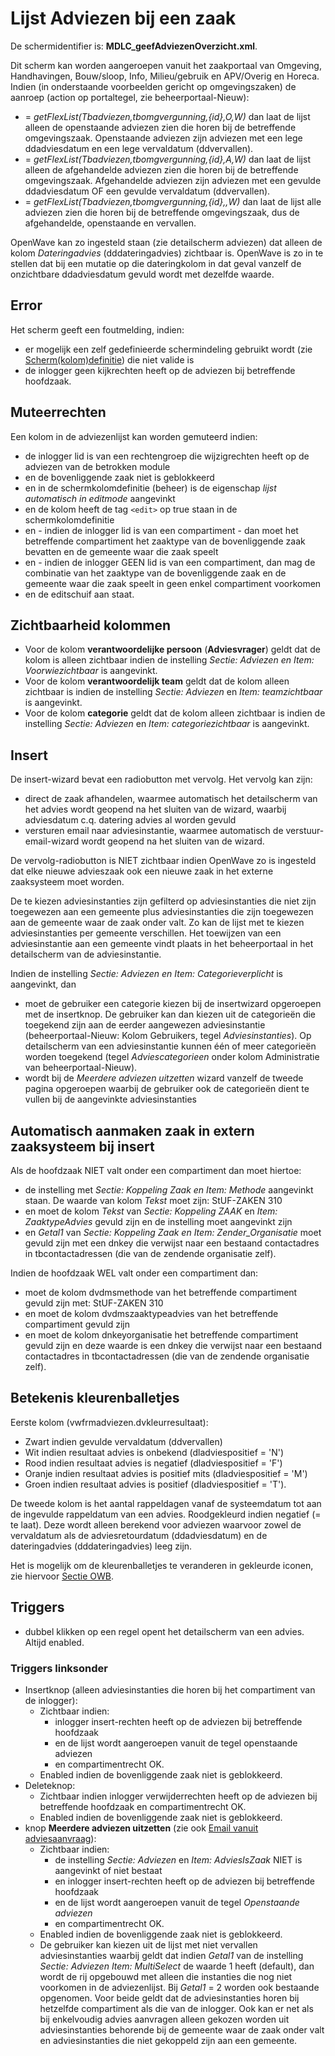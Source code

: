 # Lijst Adviezen bij een zaak

De schermidentifier is: **MDLC_geefAdviezenOverzicht.xml**.

Dit scherm kan worden aangeroepen vanuit het zaakportaal van Omgeving, Handhavingen, Bouw/sloop, Info, Milieu/gebruik en APV/Overig en Horeca. Indien (in onderstaande voorbeelden gericht op omgevingszaken) de aanroep (action op portaltegel, zie beheerportaal-Nieuw):

- = _getFlexList(Tbadviezen,tbomgvergunning,{id},O,W)_ dan laat de lijst alleen de openstaande adviezen zien die horen bij de betreffende omgevingszaak. Openstaande adviezen zijn adviezen met een lege ddadviesdatum en een lege vervaldatum (ddvervallen).
- = _getFlexList(Tbadviezen,tbomgvergunning,{id},A,W)_ dan laat de lijst alleen de afgehandelde adviezen zien die horen bij de betreffende omgevingszaak. Afgehandelde adviezen zijn adviezen met een gevulde ddadviesdatum OF een gevulde vervaldatum (ddvervallen).
- = _getFlexList(Tbadviezen,tbomgvergunning,{id},,W)_ dan laat de lijst alle adviezen zien die horen bij de betreffende omgevingszaak, dus de afgehandelde, openstaande en vervallen.

OpenWave kan zo ingesteld staan (zie detailscherm adviezen) dat alleen de kolom _Dateringadvies_ (dddateringadvies) zichtbaar is. OpenWave is zo in te stellen dat bij een mutatie op die dateringkolom in dat geval vanzelf de onzichtbare ddadviesdatum gevuld wordt met dezelfde waarde.

## Error

Het scherm geeft een foutmelding, indien:

- er mogelijk een zelf gedefinieerde schermindeling gebruikt wordt (zie [Scherm(kolom)definitie](/docs/instellen_inrichten/schermdefinitie.md)) die niet valide is
- de inlogger geen kijkrechten heeft op de adviezen bij betreffende hoofdzaak.

## Muteerrechten

Een kolom in de adviezenlijst kan worden gemuteerd indien:

- de inlogger lid is van een rechtengroep die wijzigrechten heeft op de adviezen van de betrokken module
- en de bovenliggende zaak niet is geblokkeerd
- en in de schermkolomdefinitie (beheer) is de eigenschap _lijst automatisch in editmode_ aangevinkt
- en de kolom heeft de tag `<edit>` op true staan in de schermkolomdefinitie
- en - indien de inlogger lid is van een compartiment - dan moet het betreffende compartiment het zaaktype van de bovenliggende zaak bevatten en de gemeente waar die zaak speelt
- en - indien de inlogger GEEN lid is van een compartiment, dan mag de combinatie van het zaaktype van de bovenliggende zaak en de gemeente waar die zaak speelt in geen enkel compartiment voorkomen
- en de editschuif aan staat.

## Zichtbaarheid kolommen

- Voor de kolom **verantwoordelijke persoon** (**Adviesvrager**) geldt dat de kolom is alleen zichtbaar indien de instelling _Sectie: Adviezen en Item: Voorwiezichtbaar_ is aangevinkt.
- Voor de kolom **verantwoordelijk team** geldt dat de kolom alleen zichtbaar is indien de instelling _Sectie: Adviezen_ en _Item: teamzichtbaar_ is aangevinkt.
- Voor de kolom **categorie** geldt dat de kolom alleen zichtbaar is indien de instelling _Sectie: Adviezen_ en _Item: categoriezichtbaar_ is aangevinkt.

## Insert

De insert-wizard bevat een radiobutton met vervolg. Het vervolg kan zijn:

- direct de zaak afhandelen, waarmee automatisch het detailscherm van het advies wordt geopend na het sluiten van de wizard, waarbij adviesdatum c.q. datering advies al worden gevuld
- versturen email naar adviesinstantie, waarmee automatisch de verstuur-email-wizard wordt geopend na het sluiten van de wizard.

De vervolg-radiobutton is NIET zichtbaar indien OpenWave zo is ingesteld dat elke nieuwe advieszaak ook een nieuwe zaak in het externe zaaksysteem moet worden.

De te kiezen adviesinstanties zijn gefilterd op adviesinstanties die niet zijn toegewezen aan een gemeente plus adviesinstanties die zijn toegewezen aan de gemeente waar de zaak onder valt. Zo kan de lijst met te kiezen adviesinstanties per gemeente verschillen. Het toewijzen van een adviesinstantie aan een gemeente vindt plaats in het beheerportaal in het detailscherm van de adviesinstantie.

Indien de instelling _Sectie: Adviezen en Item: Categorieverplicht_ is aangevinkt, dan

- moet de gebruiker een categorie kiezen bij de insertwizard opgeroepen met de insertknop. De gebruiker kan dan kiezen uit de categorieën die toegekend zijn aan de eerder aangewezen adviesinstantie (beheerportaal-Nieuw: Kolom Gebruikers, tegel _Adviesinstanties_). Op detailscherm van een adviesinstantie kunnen één of meer categorieën worden toegekend (tegel _Adviescategorieen_ onder kolom Administratie van beheerportaal-Nieuw).
- wordt bij de _Meerdere adviezen uitzetten_ wizard vanzelf de tweede pagina opgeroepen waarbij de gebruiker ook de categorieën dient te vullen bij de aangevinkte adviesinstanties

## Automatisch aanmaken zaak in extern zaaksysteem bij insert

Als de hoofdzaak NIET valt onder een compartiment dan moet hiertoe:

- de instelling met _Sectie: Koppeling Zaak en Item: Methode_ aangevinkt staan. De waarde van kolom _Tekst_ moet zijn: StUF-ZAKEN 310
- en moet de kolom _Tekst_ van _Sectie: Koppeling ZAAK_ en _Item: ZaaktypeAdvies_ gevuld zijn en de instelling moet aangevinkt zijn
- en _Getal1_ van _Sectie: Koppeling Zaak en Item: Zender_Organisatie_ moet gevuld zijn met een dnkey die verwijst naar een bestaand contactadres in tbcontactadressen (die van de zendende organisatie zelf).

Indien de hoofdzaak WEL valt onder een compartiment dan:

- moet de kolom dvdmsmethode van het betreffende compartiment gevuld zijn met: StUF-ZAKEN 310
- en moet de kolom dvdmszaaktypeadvies van het betreffende compartiment gevuld zijn
- en moet de kolom dnkeyorganisatie het betreffende compartiment gevuld zijn en deze waarde is een dnkey die verwijst naar een bestaand contactadres in tbcontactadressen (die van de zendende organisatie zelf).

## Betekenis kleurenballetjes

Eerste kolom (vwfrmadviezen.dvkleurresultaat):

- Zwart indien gevulde vervaldatum (ddvervallen)
- Wit indien resultaat advies is onbekend (dladviespositief = 'N')
- Rood indien resultaat advies is negatief (dladviespositief = 'F')
- Oranje indien resultaat advies is positief mits (dladviespositief = 'M')
- Groen indien resultaat advies is positief (dladviespositief = 'T').

De tweede kolom is het aantal rappeldagen vanaf de systeemdatum tot aan de ingevulde rappeldatum van een advies. Roodgekleurd indien negatief (= te laat). Deze wordt alleen berekend voor adviezen waarvoor zowel de vervaldatum als de adviesretourdatum (ddadviesdatum) en de dateringadvies (dddateringadvies) leeg zijn.

Het is mogelijk om de kleurenballetjes te veranderen in gekleurde iconen, zie hiervoor [Sectie OWB](https://doc.open-wave.nl/doku.php/docs:applicatiebeheer:instellen_inrichten:configuratie:sectie_owb.md).

## Triggers

- dubbel klikken op een regel opent het detailscherm van een advies. Altijd enabled.

### Triggers linksonder

- Insertknop (alleen adviesinstanties die horen bij het compartiment van de inlogger):
  - Zichtbaar indien:
    - inlogger insert-rechten heeft op de adviezen bij betreffende hoofdzaak
    - en de lijst wordt aangeroepen vanuit de tegel openstaande adviezen
    - en compartimentrecht OK.
  - Enabled indien de bovenliggende zaak niet is geblokkeerd.
- Deleteknop:
  - Zichtbaar indien inlogger verwijderrechten heeft op de adviezen bij betreffende hoofdzaak en compartimentrecht OK.
  - Enabled indien de bovenliggende zaak niet is geblokkeerd.
- knop **Meerdere adviezen uitzetten** (zie ook [Email vanuit adviesaanvraag](/docs/probleemoplossing/programmablokken/e-mail_adviesinstantie.md)):
  - Zichtbaar indien:
    - de instelling _Sectie: Adviezen_ en _Item: AdviesIsZaak_ NIET is aangevinkt of niet bestaat
    - en inlogger insert-rechten heeft op de adviezen bij betreffende hoofdzaak
    - en de lijst wordt aangeroepen vanuit de tegel _Openstaande adviezen_
    - en compartimentrecht OK.
  - Enabled indien de bovenliggende zaak niet is geblokkeerd.
  - De gebruiker kan kiezen uit de lijst met niet vervallen adviesinstanties waarbij geldt dat indien _Getal1_ van de instelling _Sectie: Adviezen Item: MultiSelect_ de waarde 1 heeft (default), dan wordt de rij opgebouwd met alleen die instanties die nog niet voorkomen in de adviezenlijst. Bij _Getal1_ = 2 worden ook bestaande opgenomen. Voor beide geldt dat de adviesinstanties horen bij hetzelfde compartiment als die van de inlogger. Ook kan er net als bij enkelvoudig advies aanvragen alleen gekozen worden uit adviesinstanties behorende bij de gemeente waar de zaak onder valt en adviesinstanties die niet gekoppeld zijn aan een gemeente.
